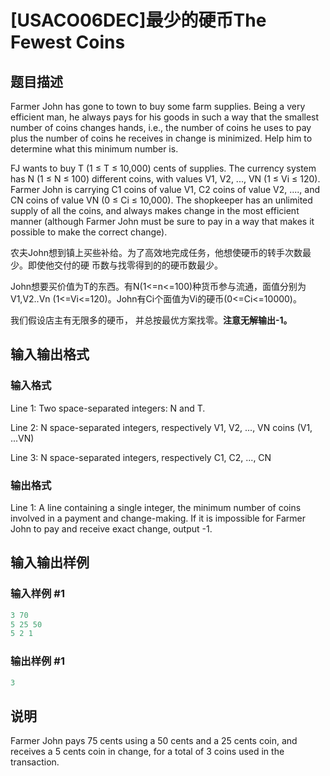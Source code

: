 # [USACO06DEC]最少的硬币The Fewest Coins

## 题目描述

Farmer John has gone to town to buy some farm supplies. Being a very efficient man, he always pays for his goods in such a way that the smallest number of coins changes hands, i.e., the number of coins he uses to pay plus the number of coins he receives in change is minimized. Help him to determine what this minimum number is.

FJ wants to buy T (1 ≤ T ≤ 10,000) cents of supplies. The currency system has N (1 ≤ N ≤ 100) different coins, with values V1, V2, ..., VN (1 ≤ Vi ≤ 120). Farmer John is carrying C1 coins of value V1, C2 coins of value V2, ...., and CN coins of value VN (0 ≤ Ci ≤ 10,000). The shopkeeper has an unlimited supply of all the coins, and always makes change in the most efficient manner (although Farmer John must be sure to pay in a way that makes it possible to make the correct change).

农夫John想到镇上买些补给。为了高效地完成任务，他想使硬币的转手次数最少。即使他交付的硬 币数与找零得到的的硬币数最少。

John想要买价值为T的东西。有N(1<=n<=100)种货币参与流通，面值分别为V1,V2..Vn (1<=Vi<=120)。John有Ci个面值为Vi的硬币(0<=Ci<=10000)。

我们假设店主有无限多的硬币， 并总按最优方案找零。**注意无解输出-1。**

## 输入输出格式

### 输入格式

Line 1: Two space-separated integers: N and T.

Line 2: N space-separated integers, respectively V1, V2, ..., VN coins (V1, ...VN)

Line 3: N space-separated integers, respectively C1, C2, ..., CN

### 输出格式

Line 1: A line containing a single integer, the minimum number of coins involved in a payment and change-making. If it is impossible for Farmer John to pay and receive exact change, output -1.

## 输入输出样例

### 输入样例 #1

```cpp
3 70
5 25 50
5 2 1
```


### 输出样例 #1

```cpp
3
```


## 说明

Farmer John pays 75 cents using a 50 cents and a 25 cents coin, and receives a 5 cents coin in change, for a total of 3 coins used in the transaction.

